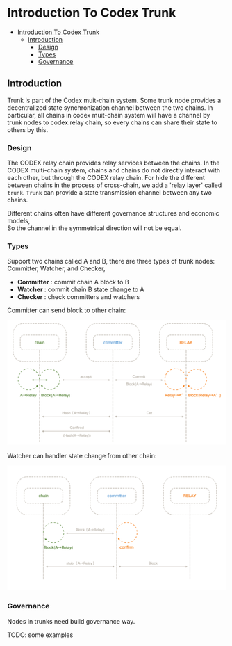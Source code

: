 # Introduction To Codex Trunk

- [Introduction To Codex Trunk](#introduction-to-codex-trunk)
  - [Introduction](#introduction)
    - [Design](#design)
    - [Types](#types)
    - [Governance](#governance)

## Introduction

Trunk is part of the Codex muit-chain system.
Some trunk node provides a decentralized state synchronization channel between the two chains.
In particular, all chains in codex muit-chain system will have a channel by trunk nodes to codex.relay chain, so every chains can share their state to others by this.

### Design

The CODEX relay chain provides relay services between the chains.
In the CODEX multi-chain system, chains and chains do not directly interact with each other, but through the CODEX relay chain.
For hide the different between chains in the process of cross-chain, we add a 'relay layer' called `trunk`.
`Trunk` can provide a state transmission channel between any two chains.

Different chains often have different governance structures and economic models,  
So the channel in the symmetrical direction will not be equal.

### Types

Support two chains called A and B, there are three types of trunk nodes: Committer, Watcher, and Checker,

- **Committer** : commit chain A block to B
- **Watcher** : commit chain B state change to A
- **Checker** : check committers and watchers

Committer can send block to other chain:

![committer](../../assert/pic5.png)

Watcher can handler state change from other chain:

![watcher](../../assert/pic6.png)

### Governance

Nodes in trunks need build governance way.

TODO: some examples
